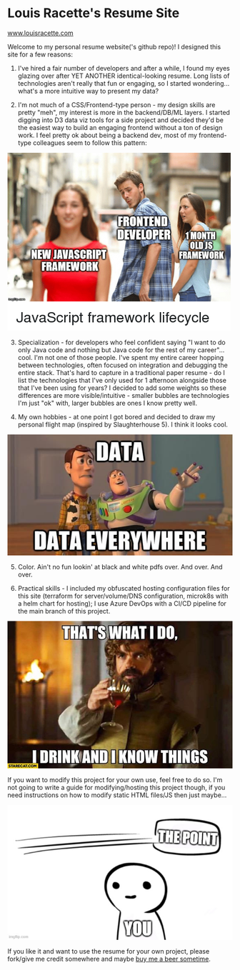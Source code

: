 # Louis Racette's Resume Site

www.louisracette.com

Welcome to my personal resume website('s github repo)! I designed this site for a few reasons:

1. I've hired a fair number of developers and after a while, I found my eyes glazing over after YET ANOTHER identical-looking resume. Long lists of technologies aren't really that fun or engaging, so I started wondering... what's a more intuitive way to present my data?

2. I'm not much of a CSS/Frontend-type person - my design skills are pretty "meh", my interest is more in the backend/DB/ML layers. I started digging into D3 data viz tools for a side project and decided they'd be the easiest way to build an engaging frontend without a ton of design work. I feel pretty ok about being a backend dev, most of my frontend-type colleagues seem to follow this pattern:

![Frontend Devs Be Like!](/github-pics/frontend-devs-be-like.png "Frontend Devs Be Like")

3. Specialization - for developers who feel confident saying "I want to do only Java code and nothing but Java code for the rest of my career"... cool. I'm not one of those people. I've spent my entire career hopping between technologies, often focused on integration and debugging the entire stack. That's hard to capture in a traditional paper resume - do I list the technologies that I've only used for 1 afternoon alongside those that I've been using for years? I decided to add some weights so these differences are more visible/intuitive - smaller bubbles are technologies I'm just "ok" with, larger bubbles are ones I know pretty well.

4. My own hobbies - at one point I got bored and decided to draw my personal flight map (inspired by Slaughterhouse 5). I think it looks cool.


![Data Everywhere!](/github-pics/data-everywhere.jpeg "Data Everywhere")

5. Color. Ain't no fun lookin' at black and white pdfs over. And over. And over.

6. Practical skills - I included my obfuscated hosting configuration files for this site (terraform for server/volume/DNS configuration, microk8s with a helm chart for hosting); I use Azure DevOps with a CI/CD pipeline for the main branch of this project. 

![This is what I do!](/github-pics/tyrion.jpeg "This is what I do")

If you want to modify this project for your own use, feel free to do so. I'm not going to write a guide for modifying/hosting this project though, if you need instructions on how to modify static HTML files/JS then just maybe...

![Missing the Point!](/github-pics/missing-the-point.jpeg "Missing the point")

If you like it and want to use the resume for your own project, please fork/give me credit somewhere and maybe [buy me a beer sometime](https://spdx.org/licenses/Beerware.html).